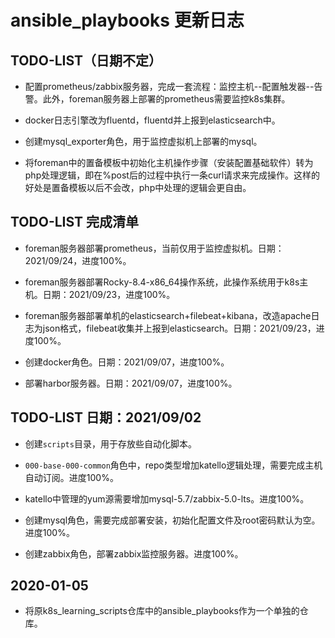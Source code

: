 # ansible_playbooks 更新日志

## TODO-LIST（日期不定）
- 配置prometheus/zabbix服务器，完成一套流程：监控主机--配置触发器--告警。此外，foreman服务器上部署的prometheus需要监控k8s集群。

- docker日志引擎改为fluentd，fluentd并上报到elasticsearch中。

- 创建mysql_exporter角色，用于监控虚拟机上部署的mysql。

- 将foreman中的置备模板中初始化主机操作步骤（安装配置基础软件）转为php处理逻辑，即在%post后的过程中执行一条curl请求来完成操作。这样的好处是置备模板以后不会改，php中处理的逻辑会更自由。


## TODO-LIST 完成清单
- foreman服务器部署prometheus，当前仅用于监控虚拟机。日期：2021/09/24，进度100%。

- foreman服务器部署Rocky-8.4-x86_64操作系统，此操作系统用于k8s主机。日期：2021/09/23，进度100%。

- foreman服务器部署单机的elasticsearch+filebeat+kibana，改造apache日志为json格式，filebeat收集并上报到elasticsearch。日期：2021/09/23，进度100%。

- 创建docker角色。日期：2021/09/07，进度100%。

- 部署harbor服务器。日期：2021/09/07，进度100%。

## TODO-LIST 日期：2021/09/02
- 创建`scripts`目录，用于存放些自动化脚本。

- `000-base-000-common`角色中，repo类型增加katello逻辑处理，需要完成主机自动订阅。进度100%。

- katello中管理的yum源需要增加mysql-5.7/zabbix-5.0-lts。进度100%。

- 创建mysql角色，需要完成部署安装，初始化配置文件及root密码默认为空。进度100%。

- 创建zabbix角色，部署zabbix监控服务器。进度100%。


## 2020-01-05
- 将原k8s_learning_scripts仓库中的ansible_playbooks作为一个单独的仓库。